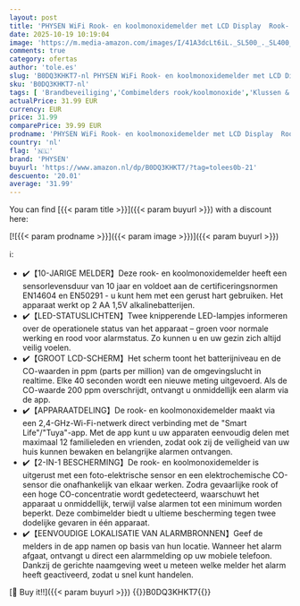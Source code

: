 ```yaml
---
layout: post
title: 'PHYSEN WiFi Rook- en koolmonoxidemelder met LCD Display  Rook- en CO-melder Combimelder 10 Jaar Levensduur met Vervangbare Batterij  Voldoet aan EN14604 & EN50291 Normen  voor Tuya/Smart Life APP  1St'
date: 2025-10-19 10:19:04
image: 'https://m.media-amazon.com/images/I/41A3dcLt6iL._SL500_._SL400_.jpg'
comments: true
category: ofertas
author: 'tole.es'
slug: 'B0DQ3KHKT7-nl PHYSEN WiFi Rook- en koolmonoxidemelder met LCD Display...'
sku: 'B0DQ3KHKT7-nl'
tags: [ 'Brandbeveiliging','Combimelders rook/koolmonoxide','Klussen & gereedschap','Veiligheid & beveiliging','physen','🇳🇱', ]
actualPrice: 31.99 EUR
currency: EUR
price: 31.99
comparePrice: 39.99 EUR
prodname: 'PHYSEN WiFi Rook- en koolmonoxidemelder met LCD Display  Rook- en CO-melder Combimelder 10 Jaar Levensduur met Vervangbare Batterij  Voldoet aan EN14604 & EN50291 Normen  voor Tuya/Smart Life APP  1St'
country: 'nl'
flag: '🇳🇱'
brand: 'PHYSEN'
buyurl: 'https://www.amazon.nl/dp/B0DQ3KHKT7/?tag=tolees0b-21'
descuento: '20.01'
average: '31.99'
---
```


You can find [{{< param title >}}]({{< param buyurl >}}) with a discount here:

[![{{< param prodname >}}]({{< param image >}})]({{< param buyurl >}})

ℹ️:

- ✔️【10-JARIGE MELDER】Deze rook- en koolmonoxidemelder heeft een sensorlevensduur van 10 jaar en voldoet aan de certificeringsnormen EN14604 en EN50291 - u kunt hem met een gerust hart gebruiken. Het apparaat werkt op 2 AA 1,5V alkalinebatterijen.
- ✔️【LED-STATUSLICHTEN】Twee knipperende LED-lampjes informeren over de operationele status van het apparaat – groen voor normale werking en rood voor alarmstatus. Zo kunnen u en uw gezin zich altijd veilig voelen.
- ✔️【GROOT LCD-SCHERM】Het scherm toont het batterijniveau en de CO-waarden in ppm (parts per million) van de omgevingslucht in realtime. Elke 40 seconden wordt een nieuwe meting uitgevoerd. Als de CO-waarde 200 ppm overschrijdt, ontvangt u onmiddellijk een alarm via de app.
- ✔️【APPARAATDELING】De rook- en koolmonoxidemelder maakt via een 2,4-GHz-Wi-Fi-netwerk direct verbinding met de "Smart Life"/"Tuya"-app. Met de app kunt u uw apparaten eenvoudig delen met maximaal 12 familieleden en vrienden, zodat ook zij de veiligheid van uw huis kunnen bewaken en belangrijke alarmen ontvangen.
- ✔️【2-IN-1 BESCHERMING】De rook- en koolmonoxidemelder is uitgerust met een foto-elektrische sensor en een elektrochemische CO-sensor die onafhankelijk van elkaar werken. Zodra gevaarlijke rook of een hoge CO-concentratie wordt gedetecteerd, waarschuwt het apparaat u onmiddellijk, terwijl valse alarmen tot een minimum worden beperkt. Deze combimelder biedt u ultieme bescherming tegen twee dodelijke gevaren in één apparaat.
- ✔️【EENVOUDIGE LOKALISATIE VAN ALARMBRONNEN】Geef de melders in de app namen op basis van hun locatie. Wanneer het alarm afgaat, ontvangt u direct een alarmmelding op uw mobiele telefoon. Dankzij de gerichte naamgeving weet u meteen welke melder het alarm heeft geactiveerd, zodat u snel kunt handelen.

[🛒 Buy it!!]({{< param buyurl >}})
{{<world>}}B0DQ3KHKT7{{</world>}}
